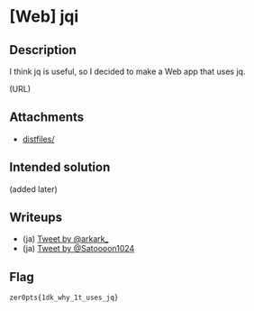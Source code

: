 # [Web] jqi
## Description
I think jq is useful, so I decided to make a Web app that uses jq.

(URL)

## Attachments
- [distfiles/](distfiles/)

## Intended solution
(added later)

## Writeups
- (ja) [Tweet by @arkark_](https://twitter.com/arkark_/status/1680436845937831936)
- (ja) [Tweet by @Satoooon1024](https://twitter.com/Satoooon1024/status/1680413207800983552)

## Flag
```
zer0pts{1dk_why_1t_uses_jq}
```